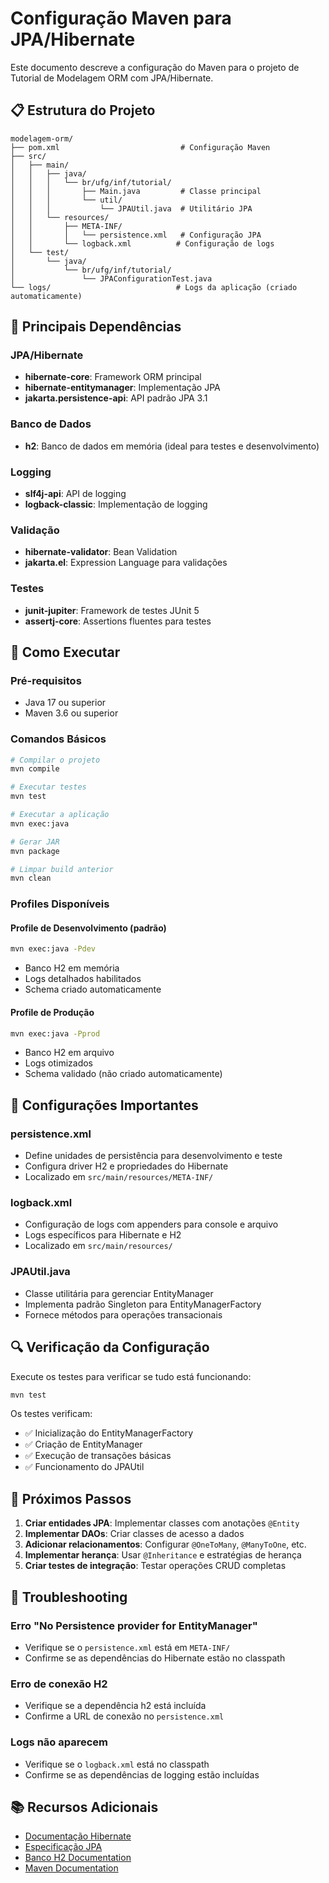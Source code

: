 # Configuração Maven para JPA/Hibernate

Este documento descreve a configuração do Maven para o projeto de Tutorial de Modelagem ORM com JPA/Hibernate.

## 📋 Estrutura do Projeto

```
modelagem-orm/
├── pom.xml                           # Configuração Maven
├── src/
│   ├── main/
│   │   ├── java/
│   │   │   └── br/ufg/inf/tutorial/
│   │   │       ├── Main.java         # Classe principal
│   │   │       └── util/
│   │   │           └── JPAUtil.java  # Utilitário JPA
│   │   └── resources/
│   │       ├── META-INF/
│   │       │   └── persistence.xml   # Configuração JPA
│   │       └── logback.xml          # Configuração de logs
│   └── test/
│       └── java/
│           └── br/ufg/inf/tutorial/
│               └── JPAConfigurationTest.java
└── logs/                            # Logs da aplicação (criado automaticamente)
```

## 🔧 Principais Dependências

### JPA/Hibernate
- **hibernate-core**: Framework ORM principal
- **hibernate-entitymanager**: Implementação JPA
- **jakarta.persistence-api**: API padrão JPA 3.1

### Banco de Dados
- **h2**: Banco de dados em memória (ideal para testes e desenvolvimento)

### Logging
- **slf4j-api**: API de logging
- **logback-classic**: Implementação de logging

### Validação
- **hibernate-validator**: Bean Validation
- **jakarta.el**: Expression Language para validações

### Testes
- **junit-jupiter**: Framework de testes JUnit 5
- **assertj-core**: Assertions fluentes para testes

## 🚀 Como Executar

### Pré-requisitos
- Java 17 ou superior
- Maven 3.6 ou superior

### Comandos Básicos

```bash
# Compilar o projeto
mvn compile

# Executar testes
mvn test

# Executar a aplicação
mvn exec:java

# Gerar JAR
mvn package

# Limpar build anterior
mvn clean
```

### Profiles Disponíveis

#### Profile de Desenvolvimento (padrão)
```bash
mvn exec:java -Pdev
```
- Banco H2 em memória
- Logs detalhados habilitados
- Schema criado automaticamente

#### Profile de Produção
```bash
mvn exec:java -Pprod
```
- Banco H2 em arquivo
- Logs otimizados
- Schema validado (não criado automaticamente)

## 📁 Configurações Importantes

### persistence.xml
- Define unidades de persistência para desenvolvimento e teste
- Configura driver H2 e propriedades do Hibernate
- Localizado em `src/main/resources/META-INF/`

### logback.xml
- Configuração de logs com appenders para console e arquivo
- Logs específicos para Hibernate e H2
- Localizado em `src/main/resources/`

### JPAUtil.java
- Classe utilitária para gerenciar EntityManager
- Implementa padrão Singleton para EntityManagerFactory
- Fornece métodos para operações transacionais

## 🔍 Verificação da Configuração

Execute os testes para verificar se tudo está funcionando:

```bash
mvn test
```

Os testes verificam:
- ✅ Inicialização do EntityManagerFactory
- ✅ Criação de EntityManager
- ✅ Execução de transações básicas
- ✅ Funcionamento do JPAUtil

## 📝 Próximos Passos

1. **Criar entidades JPA**: Implementar classes com anotações `@Entity`
2. **Implementar DAOs**: Criar classes de acesso a dados
3. **Adicionar relacionamentos**: Configurar `@OneToMany`, `@ManyToOne`, etc.
4. **Implementar herança**: Usar `@Inheritance` e estratégias de herança
5. **Criar testes de integração**: Testar operações CRUD completas

## 🐛 Troubleshooting

### Erro "No Persistence provider for EntityManager"
- Verifique se o `persistence.xml` está em `META-INF/`
- Confirme se as dependências do Hibernate estão no classpath

### Erro de conexão H2
- Verifique se a dependência h2 está incluída
- Confirme a URL de conexão no `persistence.xml`

### Logs não aparecem
- Verifique se o `logback.xml` está no classpath
- Confirme se as dependências de logging estão incluídas

## 📚 Recursos Adicionais

- [Documentação Hibernate](https://hibernate.org/orm/documentation/)
- [Especificação JPA](https://jakarta.ee/specifications/persistence/)
- [Banco H2 Documentation](http://www.h2database.com/html/main.html)
- [Maven Documentation](https://maven.apache.org/guides/)